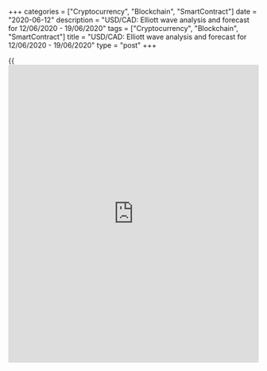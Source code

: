 +++
categories = ["Cryptocurrency", "Blockchain", "SmartContract"]
date = "2020-06-12"
description = "USD/CAD: Elliott wave analysis and forecast for 12/06/2020 - 19/06/2020"
tags = ["Cryptocurrency", "Blockchain", "SmartContract"]
title = "USD/CAD: Elliott wave analysis and forecast for 12/06/2020 - 19/06/2020"
type = "post"
+++

{{<iframe id="large-banner" src="https://www.bounty.group/#slide=18.0" width="100%" height="600" scrolling="no" style="border: 0px solid rgb(216, 221, 230); border-radius: 3px;">}}

June 12, 2020

June 12, 2020

USD/CAD: Elliott wave analysis and forecast for 12/06/2020 –
19/06/2020Alex Geuta

## The pair [USD/CAD][1] is likely to grow. Estimated pivot point is at
a level of 1.3320.

 **Main scenario:** consider long positions from corrections above the
level of 1.3320 with a target of 1.4047 – 1.4143.

 **Alternative scenario:** breakout and consolidation below the level of
1.3320 will allow the pair to continue declining to the levels of 1.3189
– 1.2948.

 **Analysis:** On the D1 time frame, supposedly a descending correction
finished developing in the form of second wave of larger degree (2), and
wave (3) started forming. Supposedly, the first counter-trend wave of
smaller degree 1 of (3) formed and a descending correction finished
developing in the form of wave 2 of (3) on the H4 time frame.
Apparently, wave  3 of (3) has started developing on the H1 time frame,
with wave (i) of i of 3 developing inside. If the presumption is
correct, the pair will continue to rise to the levels of 1.4047 –
1.4143. The level of 1.3320 is critical in this scenario as the breakout
will enable the pair to continue declining to the levels of 1.3189 –
1.2948.

![LiteForex: USD/CAD: Elliott wave analysis and forecast for 12/06/2020
– 19/06/2020][2]

* * *

![LiteForex: USD/CAD: Elliott wave analysis and forecast for 12/06/2020
– 19/06/2020][3]

* * *

![LiteForex: USD/CAD: Elliott wave analysis and forecast for 12/06/2020
– 19/06/2020][4]

* * *

P.S. Did you like my article? Share it in social networks: it will be
the best “thank you" :)

Ask me questions and comment below. I’ll be glad to answer your
questions and give necessary explanations.

 **Useful links:**

  * I recommend trying to trade with a reliable broker [here][5]. The system allows you to trade by yourself or copy successful traders from all across the globe.
  * Use my promo-code BLOG for getting deposit bonus 50% on LiteForex platform. Just enter this code in the appropriate field while [depositing][6] your trading account.
  * Telegram channel with high-quality analytics, Forex reviews, training articles, and other useful things for traders <t.me/liteforex>

## Price chart of USDCAD in real time mode

![USD/CAD: Elliott wave analysis and forecast for 12/06/2020 –
19/06/2020][7]

The content of this article reflects the author’s opinion and does not
necessarily reflect the official position of LiteForex. The material
published on this page is provided for informational purposes only and
should not be considered as the provision of investment advice for the
purposes of Directive 2004/39/EC.

Rate this article:

{{value}}

( {{count}} {{title}} )

   1. my.liteforex.com/trading/chart?symbol=USDCAD
   2. cdn.liteforex.com/cache/uploads/blog_post/wave-analisys/12-06-2020/USDCADH1.png?w=30&s=4cdc9c430dd42684d1838987b9df7a4d
   3. cdn.liteforex.com/cache/uploads/blog_post/wave-analisys/12-06-2020/USDCADH4.png?w=30&s=80a6bdddc3e1f4c9fb147a18438a942f
   4. cdn.liteforex.com/cache/uploads/blog_post/wave-analisys/12-06-2020/USDCADDaily.png?w=30&s=00082086f8a9863de17796d282c97763
   5. my.liteforex.com/?category=analysts-opinions&slug=usdcad-elliott-wave-analysis-and-forecast-for-12062020---19062020&openPopup=%2Fregistration%2Fpopup&utm_source=blog&utm_medium=article&utm_campaign=bonus
   6. my.liteforex.com/deposit/?category=analysts-opinions&slug=usdcad-elliott-wave-analysis-and-forecast-for-12062020---19062020&promo_code=BLOG&utm_source=blog&utm_medium=article&utm_campaign=bonus
   7. cdn.liteforex.com/cache/uploads/blog_post/wave-analisys/Previews-elliot-waves/usdcad-elliott-wave-analysis-liteforex-blog-preview.jpeg?q=75&w=1000&s=2a81191a92f70811bd01d7e0f40396a6